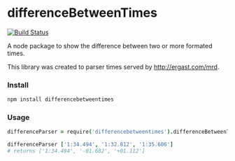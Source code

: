 # differenceBetweenTimes

[![Build Status](https://travis-ci.org/viniciusalmeida/differenceBetweenTimes.svg?branch=master)](https://travis-ci.org/viniciusalmeida/differenceBetweenTimes)

A node package to show the difference between two or more formated times.

This library was created to parser times served by http://ergast.com/mrd.

### Install

```bash
npm install differencebetweentimes
```

### Usage

```coffeescript
differenceParser = require('differencebetweentimes').differenceBetweenTimes

differenceParser ['1:34.494', '1:32.812', '1:35.606']
# returns ['1:34.494', '-01.682', '+01.112']
```
